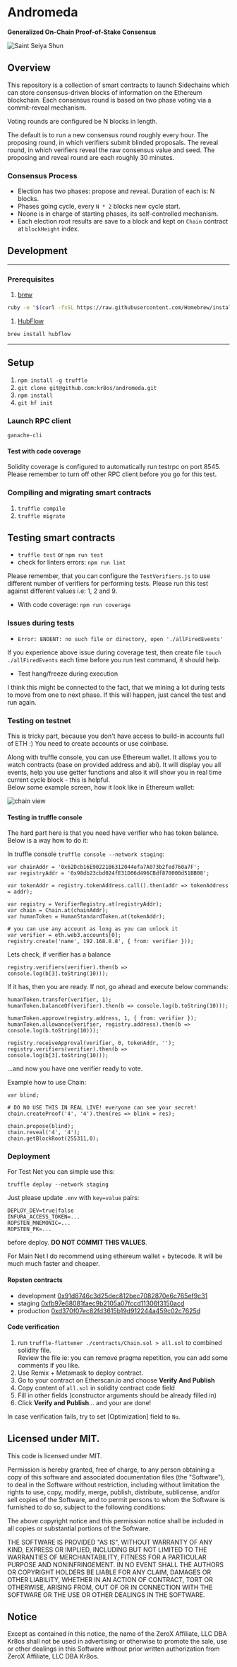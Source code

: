 # Andromeda

**Generalized On-Chain Proof-of-Stake Consensus**

![Saint Seiya Shun](https://s3.amazonaws.com/cdn.lucidity.tech/images/andromeda3.gif "Saint Seiya Shun")

## Overview
This repository is a collection of smart contracts to launch Sidechains which can store consensus-driven blocks of information on the Ethereum blockchain.
Each consensus round is based on two phase voting via a commit-reveal mechanism.

Voting rounds are configured be N blocks in length.

The default is to run a new consensus round roughly every hour.
The proposing round, in which verifiers submit blinded proposals.
The reveal round, in which verifiers reveal the raw consensus value and seed.
The proposing and reveal round are each roughly 30 minutes.

### Consensus Process

* Election has two phases: propose and reveal. Duration of each is: N blocks.
* Phases going cycle, every `N * 2` blocks new cycle start.
* Noone is in charge of starting phases, its self-controlled mechanism.   
* Each election root results are save to a block and kept on `Chain` contract at `blockHeight` index.

## Development

---

### Prerequisites

1. [brew](http://brew.sh)

  ```sh
  ruby -e "$(curl -fsSL https://raw.githubusercontent.com/Homebrew/install/master/install)"
  ```

1. [HubFlow](http://datasift.github.io/gitflow/)

  ```sh
  brew install hubflow
  ```

---

## Setup

1. `npm install -g truffle`
1. `git clone git@github.com:kr8os/andromeda.git`
1. `npm install`
1. `git hf init`

### Launch RPC client

```
ganache-cli
```

#### Test with code coverage

Solidity coverage is configured to automatically run testrpc on port 8545.
Please remember to turn off other RPC client before you go for this test.

### Compiling and migrating smart contracts

1. `truffle compile`
1. `truffle migrate`

## Testing smart contracts

* `truffle test` or `npm run test`
* check for linters errors: `npm run lint`

Please remember, that you can configure the `TestVerifiers.js` to use different number
of verifiers for performing tests. Please run this test against different values i.e:
1, 2 and 9.

* With code coverage: `npm run coverage`

### Issues during tests

* `Error: ENOENT: no such file or directory, open './allFiredEvents'`

If you experience above issue during coverage test, then create file
`touch ./allFiredEvents` each time before you run test command, it should help.

* Test hang/freeze during execution  

I think this might be connected to the fact, that we mining a lot during tests
to move from one to next phase. If this will happen, just cancel the test and run again.    

### Testing on testnet

This is tricky part, because you don't have access to build-in accounts full of ETH :)
You need to create accounts or use coinbase.   

Along with truffle console, you can use Ethereum wallet.
It allows you to watch contracts (base on provided address and abi).
It will display you all events, help you use getter functions and also
it will show you in real time current cycle block - this is helpful.  
Below some example screen, how it look like in Ethereum wallet:

 ![chain view](./eth-wallet-chain.png)

#### Testing in truffle console

The hard part here is that you need have verifier who has token balance.
Below is a way how to do it:

In truffle console `truffle console --network staging`:
```
var chainAddr = '0x62Dcb16E90221B6312044efa7A073b2fed760a7F';
var registryAddr = '0x98db23cbd024fE31D06d496CBdf870000d51BB08';

var tokenAddr = registry.tokenAddress.call().then(addr => tokenAddress = addr);

var registry = VerifierRegistry.at(registryAddr);
var chain = Chain.at(chainAddr);
var humanToken = HumanStandardToken.at(tokenAddr);

# you can use any account as long as you can unlock it  
var verifier = eth.web3.accounts[0];
registry.create('name', 192.168.8.8', { from: verifier }));
```

Lets check, if verifier has a balance
```
registry.verifiers(verifier).then(b => console.log(b[3].toString(10)));
```

If it has, then you are ready. If not, go ahead and execute below commands:
```
humanToken.transfer(verifier, 1);
humanToken.balanceOf(verifier).then(b => console.log(b.toString(10)));

humanToken.approve(registry.address, 1, { from: verifier });
humanToken.allowance(verifier, registry.address).then(b => console.log(b.toString(10)));

registry.receiveApproval(verifier, 0, tokenAddr, '');
registry.verifiers(verifier).then(b => console.log(b[3].toString(10)));
```
...and now you have one verifier ready to vote.

Example how to use Chain:

```
var blind;

# DO NO USE THIS IN REAL LIVE! everyone can see your secret!
chain.createProof('4', '4').then(res => blink = res);

chain.propose(blind);
chain.reveal('4', '4');
chain.getBlockRoot(255311,0);
```

### Deployment

For Test Net you can simple use this:  
```
truffle deploy --network staging
```
Just please update `.env` with `key=value` pairs:
```
DEPLOY_DEV=true|false
INFURA_ACCESS_TOKEN=...
ROPSTEN_MNEMONIC=...
ROPSTEN_PK=...
```
 before deploy. **DO NOT COMMIT THIS VALUES**.


For Main Net I do recommend using ethereum wallet + bytecode.
It will be much much faster and cheaper.

#### Ropsten contracts

* development
[0x91d8746c3d25dec812bec7082870e6c765ef9c31](https://ropsten.etherscan.io/address/0x17ffd54f82482858bcea63d4e54a941c24d9e5b0#readContract)
* staging
[0xfb97e68081faec9b2105a07fccd11306f3150acd](https://ropsten.etherscan.io/address/0xb3df87beb7035f551709aa6bde7daa4e13ce1e51#readContract)
* production
[0xd370f07ec82fd3615b19d912244a459c02c7625d](https://ropsten.etherscan.io/address/0xb3b060d8f67be00b09734c67edc5198f0d3162fe#readContract)


#### Code verification

1. run `truffle-flattener ./contracts/Chain.sol > all.sol` to combined solidity file.  
 Review the file ie: you can remove pragma repetition,
 you can add some comments if you like.  
1. Use Remix + Metamask to deploy contract.
1. Go to your contract on Etherscan.io and choose **Verify And Publish**
1. Copy content of `all.sol` in solidity contract code field
1. Fill in other fields (constructor arguments should be already filled in)
1. Click **Verify and Publish**... and your are done!

In case verification fails, try to set [Optimization] field to `No`.

## Licensed under MIT.

This code is licensed under MIT.

Permission is hereby granted, free of charge, to any person obtaining a copy of this software and associated documentation files (the "Software"), to deal in the Software without restriction, including without limitation the rights to use, copy, modify, merge, publish, distribute, sublicense, and/or sell copies of the Software, and to permit persons to whom the Software is furnished to do so, subject to the following conditions:

The above copyright notice and this permission notice shall be included in all copies or substantial portions of the Software.

THE SOFTWARE IS PROVIDED "AS IS", WITHOUT WARRANTY OF ANY KIND, EXPRESS OR IMPLIED, INCLUDING BUT NOT LIMITED TO THE WARRANTIES OF MERCHANTABILITY, FITNESS FOR A PARTICULAR PURPOSE AND NONINFRINGEMENT. IN NO EVENT SHALL THE AUTHORS OR COPYRIGHT HOLDERS BE LIABLE FOR ANY CLAIM, DAMAGES OR OTHER LIABILITY, WHETHER IN AN ACTION OF CONTRACT, TORT OR OTHERWISE, ARISING FROM, OUT OF OR IN CONNECTION WITH THE SOFTWARE OR THE USE OR OTHER DEALINGS IN THE SOFTWARE.

## Notice

Except as contained in this notice, the name of the ZeroX Affiliate, LLC DBA Kr8os shall not be used in advertising or otherwise to promote the sale, use or other dealings in this Software without prior written authorization from ZeroX Affiliate, LLC DBA Kr8os.
